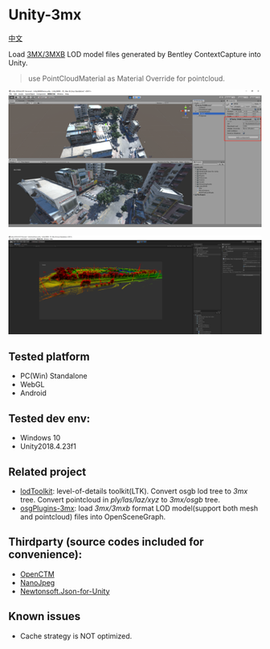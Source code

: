 # Unity-3mx
 
[中文](./Doc/README-CN.md)
 
Load [3MX/3MXB](https://docs.bentley.com/LiveContent/web/ContextCapture%20Help-v9/en/GUID-CED0ABE6-2EE3-458D-9810-D87EC3C521BD.html) LOD model files generated by Bentley ContextCapture into Unity.
> use PointCloudMaterial as Material Override for pointcloud.

![example](./Doc/example.png)

![example_pointcloud](./Doc/example_pointcloud.png)

## Tested platform
- PC(Win) Standalone
- WebGL
- Android

## Tested dev env:
- Windows 10
- Unity2018.4.23f1

## Related project
- [lodToolkit](https://github.com/ProjSEED/lodToolkit): level-of-details toolkit(LTK). Convert osgb lod tree to *3mx* tree. Convert pointcloud in *ply/las/laz/xyz* to *3mx/osgb* tree.
- [osgPlugins-3mx](https://github.com/ProjSEED/osgPlugins-3mx): load *3mx/3mxb* format LOD model(support both mesh and pointcloud) files into OpenSceneGraph.

## Thirdparty (source codes included for convenience):
- [OpenCTM](https://github.com/BarryWangYang/OpenCTM-Optimizing-GC-)
- [NanoJpeg](https://github.com/Deathspike/NanoJPEG.NET)
- [Newtonsoft.Json-for-Unity](https://github.com/jilleJr/Newtonsoft.Json-for-Unity)

## Known issues
- Cache strategy is NOT optimized.
